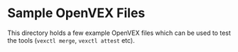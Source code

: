 # Sample OpenVEX Files

This directory holds a few example OpenVEX files which can be used to test the
tools (`vexctl merge`, `vexctl attest` etc). 
